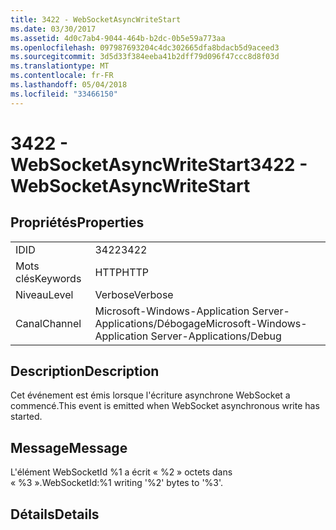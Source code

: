 ```yaml
---
title: 3422 - WebSocketAsyncWriteStart
ms.date: 03/30/2017
ms.assetid: 4d0c7ab4-9044-464b-b2dc-0b5e59a773aa
ms.openlocfilehash: 097987693204c4dc302665dfa8bdacb5d9aceed3
ms.sourcegitcommit: 3d5d33f384eeba41b2dff79d096f47ccc8d8f03d
ms.translationtype: MT
ms.contentlocale: fr-FR
ms.lasthandoff: 05/04/2018
ms.locfileid: "33466150"
---
```

# <a name="3422---websocketasyncwritestart"></a><span data-ttu-id="17c68-102">3422 - WebSocketAsyncWriteStart</span><span class="sxs-lookup"><span data-stu-id="17c68-102">3422 - WebSocketAsyncWriteStart</span></span>
## <a name="properties"></a><span data-ttu-id="17c68-103">Propriétés</span><span class="sxs-lookup"><span data-stu-id="17c68-103">Properties</span></span>  
  
|||  
|-|-|  
|<span data-ttu-id="17c68-104">ID</span><span class="sxs-lookup"><span data-stu-id="17c68-104">ID</span></span>|<span data-ttu-id="17c68-105">3422</span><span class="sxs-lookup"><span data-stu-id="17c68-105">3422</span></span>|  
|<span data-ttu-id="17c68-106">Mots clés</span><span class="sxs-lookup"><span data-stu-id="17c68-106">Keywords</span></span>|<span data-ttu-id="17c68-107">HTTP</span><span class="sxs-lookup"><span data-stu-id="17c68-107">HTTP</span></span>|  
|<span data-ttu-id="17c68-108">Niveau</span><span class="sxs-lookup"><span data-stu-id="17c68-108">Level</span></span>|<span data-ttu-id="17c68-109">Verbose</span><span class="sxs-lookup"><span data-stu-id="17c68-109">Verbose</span></span>|  
|<span data-ttu-id="17c68-110">Canal</span><span class="sxs-lookup"><span data-stu-id="17c68-110">Channel</span></span>|<span data-ttu-id="17c68-111">Microsoft-Windows-Application Server-Applications/Débogage</span><span class="sxs-lookup"><span data-stu-id="17c68-111">Microsoft-Windows-Application Server-Applications/Debug</span></span>|  
  
## <a name="description"></a><span data-ttu-id="17c68-112">Description</span><span class="sxs-lookup"><span data-stu-id="17c68-112">Description</span></span>  
 <span data-ttu-id="17c68-113">Cet événement est émis lorsque l'écriture asynchrone WebSocket a commencé.</span><span class="sxs-lookup"><span data-stu-id="17c68-113">This event is emitted when WebSocket asynchronous write has started.</span></span>  
  
## <a name="message"></a><span data-ttu-id="17c68-114">Message</span><span class="sxs-lookup"><span data-stu-id="17c68-114">Message</span></span>  
 <span data-ttu-id="17c68-115">L'élément WebSocketId %1 a écrit « %2 » octets dans « %3 ».</span><span class="sxs-lookup"><span data-stu-id="17c68-115">WebSocketId:%1 writing '%2' bytes to '%3'.</span></span>  
  
## <a name="details"></a><span data-ttu-id="17c68-116">Détails</span><span class="sxs-lookup"><span data-stu-id="17c68-116">Details</span></span>
